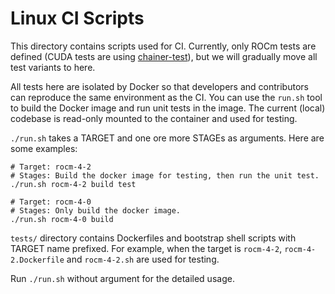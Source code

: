 # Linux CI Scripts

This directory contains scripts used for CI.
Currently, only ROCm tests are defined (CUDA tests are using [chainer-test](http://github.com/chainer/chainer-test)), but we will gradually move all test variants to here.

All tests here are isolated by Docker so that developers and contributors can reproduce the same environment as the CI.
You can use the `run.sh` tool to build the Docker image and run unit tests in the image.
The current (local) codebase is read-only mounted to the container and used for testing.

`./run.sh` takes a TARGET and one ore more STAGEs as arguments.
Here are some examples:

```
# Target: rocm-4-2
# Stages: Build the docker image for testing, then run the unit test.
./run.sh rocm-4-2 build test

# Target: rocm-4-0
# Stages: Only build the docker image.
./run.sh rocm-4-0 build
```

`tests/` directory contains Dockerfiles and bootstrap shell scripts with TARGET name prefixed.
For example, when the target is `rocm-4-2`, `rocm-4-2.Dockerfile` and `rocm-4-2.sh` are used for testing.

Run `./run.sh` without argument for the detailed usage.
